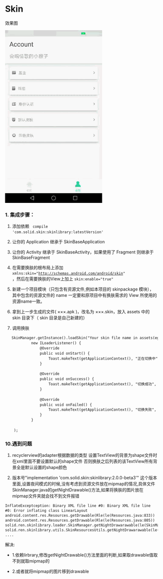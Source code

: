 # Skin
效果图  

![](https://raw.githubusercontent.com/xkdaq/Skin/master/app/img/skin.gif)

### 1. 集成步骤：

1. 添加依赖 <code> compile 'com.solid.skin:skinlibrary:latestVersion' </code>

2. 让你的 Application 继承于 SkinBaseApplication

3. 让你的 Activity 继承于 SkinBaseActivity，如果使用了 Fragment 则继承于 SkinBaseFragment

4. 在需要换肤的根布局上添加 <code>xmlns:skin="http://schemas.android.com/android/skin" </code>，然后在需要换肤的View上加上 <code>skin:enable="true" </code>

5. 新建一个项目模块（只包含有资源文件,例如本项目的 skinpackage 模块），其中包含的资源文件的 name 一定要和原项目中有换肤需求的 View 所使用的资源name一致。

6. 拿到上一步生成的文件( ×××.apk )，改名为 ×××.skin，放入 assets 中的 skin 目录下（ skin 目录是自己新建的）

7. 调用换肤

```html
   SkinManager.getInstance().loadSkin("Your skin file name in assets(eg:theme.skin)",
            new ILoaderListener() {
                @Override
                public void onStart() {
                    Toast.makeText(getApplicationContext(), "正在切换中", Toast.LENGTH_SHORT).show();
                }

                @Override
                public void onSuccess() {
                    Toast.makeText(getApplicationContext(), "切换成功", Toast.LENGTH_SHORT).show();
                }

                @Override
                public void onFailed() {
                    Toast.makeText(getApplicationContext(), "切换失败", Toast.LENGTH_SHORT).show();
                }
            }

    );
```  

### 10.遇到问题

1. recyclerview的adapter根据数据的类型 设置TextView的背景为shape文件时 在xml里面不要设置默认的shape文件 否则换肤之后列表的该TextView所有背景全是默认设置的shape颜色

2. 版本号"implementation 'com.solid.skin:skinlibrary:2.0.0-beta3'" 这个版本里面,设置夜间模式的时候,没有考虑到资源文件放在mipmap的情况,具体文件SkinManager.java的getNightDrawable()方法,如果将换肤的图片放在mipmap文件夹就会找不到文件报错

```
InflateExceptception: Binary XML file line #0: Binary XML file line #0: Error inflating class LinearLayout
android.content.res.Resources.getDrawable(Rle(le(Resources.java:833))
android.content.res.Resources.getDrawable(Rle(le(Resources.java:805))
solid.ren.skinlibrary.loader.SkinManager.getNightDrawarawable(le(SkinManager.java:341)
solid.ren.skinlibrary.utils.SkinResourcesUtils.getNightDrawarawable(le(SkinResourcesUtils.java:29)
....
```
解决:  

   - 1.依赖lirbrary,修改getNightDrawable()方法里面的判断,如果取drawable值取不到就取mipmap的  
   
   - 2.或者就将mipmap的图片移到drawable






